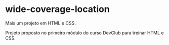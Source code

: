 # wide-coverage-location
 Mais um projeto em HTML e CSS.

Projeto proposto no primeiro módulo do curso DevClub para treinar HTML e CSS.
